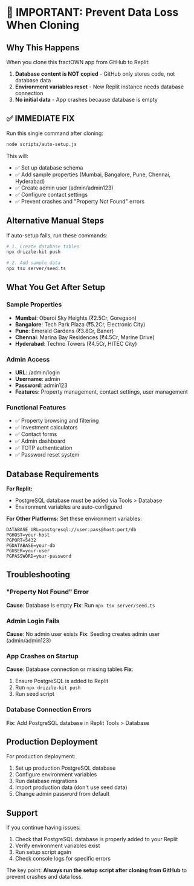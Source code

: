 # 🚨 IMPORTANT: Prevent Data Loss When Cloning

## Why This Happens

When you clone this fractOWN app from GitHub to Replit:

1. **Database content is NOT copied** - GitHub only stores code, not database data
2. **Environment variables reset** - New Replit instance needs database connection
3. **No initial data** - App crashes because database is empty

## ✅ IMMEDIATE FIX

Run this single command after cloning:

```bash
node scripts/auto-setup.js
```

This will:
- ✅ Set up database schema
- ✅ Add sample properties (Mumbai, Bangalore, Pune, Chennai, Hyderabad)  
- ✅ Create admin user (admin/admin123)
- ✅ Configure contact settings
- ✅ Prevent crashes and "Property Not Found" errors

## Alternative Manual Steps

If auto-setup fails, run these commands:

```bash
# 1. Create database tables
npx drizzle-kit push

# 2. Add sample data
npx tsx server/seed.ts
```

## What You Get After Setup

### Sample Properties
- **Mumbai**: Oberoi Sky Heights (₹2.5Cr, Goregaon)
- **Bangalore**: Tech Park Plaza (₹5.2Cr, Electronic City)  
- **Pune**: Emerald Gardens (₹3.8Cr, Baner)
- **Chennai**: Marina Bay Residences (₹4.5Cr, Marine Drive)
- **Hyderabad**: Techno Towers (₹4.5Cr, HITEC City)

### Admin Access
- **URL**: /admin/login
- **Username**: admin
- **Password**: admin123
- **Features**: Property management, contact settings, user management

### Functional Features
- ✅ Property browsing and filtering
- ✅ Investment calculators
- ✅ Contact forms
- ✅ Admin dashboard
- ✅ TOTP authentication
- ✅ Password reset system

## Database Requirements

**For Replit:**
- PostgreSQL database must be added via Tools > Database
- Environment variables are auto-configured

**For Other Platforms:**
Set these environment variables:
```
DATABASE_URL=postgresql://user:pass@host:port/db
PGHOST=your-host
PGPORT=5432
PGDATABASE=your-db
PGUSER=your-user
PGPASSWORD=your-password
```

## Troubleshooting

### "Property Not Found" Error
**Cause**: Database is empty
**Fix**: Run `npx tsx server/seed.ts`

### Admin Login Fails
**Cause**: No admin user exists
**Fix**: Seeding creates admin user (admin/admin123)

### App Crashes on Startup
**Cause**: Database connection or missing tables
**Fix**: 
1. Ensure PostgreSQL is added to Replit
2. Run `npx drizzle-kit push`
3. Run seed script

### Database Connection Errors
**Fix**: Add PostgreSQL database in Replit Tools > Database

## Production Deployment

For production deployment:
1. Set up production PostgreSQL database
2. Configure environment variables
3. Run database migrations
4. Import production data (don't use seed data)
5. Change admin password from default

## Support

If you continue having issues:
1. Check that PostgreSQL database is properly added to your Replit
2. Verify environment variables exist
3. Run setup script again
4. Check console logs for specific errors

The key point: **Always run the setup script after cloning from GitHub** to prevent crashes and data loss.